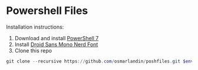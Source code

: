 # Powershell Files

Installation instructions:

1. Download and install [PowerShell 7](https://github.com/PowerShell/PowerShell/releases/)
2. Install [Droid Sans Mono Nerd Font](https://github.com/ryanoasis/nerd-fonts/blob/master/patched-fonts/DroidSansMono/complete/Droid%20Sans%20Mono%20Nerd%20Font%20Complete%20Mono.otf)
3. Clone this repo
````powershell
git clone --recursive https://github.com/osmarlandin/poshfiles.git $env:userprofile\Documents\PowerShell
````
